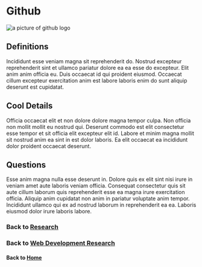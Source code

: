 # Github

![a picture of github logo](/assets/github.png)

## Definitions

Incididunt esse veniam magna sit reprehenderit do. Nostrud excepteur reprehenderit sint et ullamco pariatur dolore ea ea esse do excepteur. Elit anim anim officia eu. Duis occaecat id qui proident eiusmod. Occaecat cillum excepteur exercitation anim est labore laboris enim do sunt aliquip deserunt est cupidatat.

## Cool Details

Officia occaecat elit et non dolore dolore magna tempor culpa. Non officia non mollit mollit eu nostrud qui. Deserunt commodo est elit consectetur esse tempor et sit officia elit excepteur elit id. Labore et minim magna mollit sit nostrud anim ea sint in est dolor laboris. Ea elit occaecat ea incididunt dolor proident occaecat deserunt.

## Questions

Esse anim magna nulla esse deserunt in. Dolore quis ex elit sint nisi irure in veniam amet aute laboris veniam officia. Consequat consectetur quis sit aute cillum laborum quis reprehenderit esse ea magna irure exercitation officia. Aliquip anim cupidatat non anim in pariatur voluptate anim tempor. Incididunt ullamco qui ex ad nostrud laborum in reprehenderit ea ea. Laboris eiusmod dolor irure laboris labore.

### Back to [Research](/research/)

### Back to [Web Development Research](/research/webdev/)

#### Back to [Home](/)
